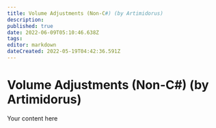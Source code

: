 ```yaml
---
title: Volume Adjustments (Non-C#) (by Artimidorus)
description: 
published: true
date: 2022-06-09T05:10:46.638Z
tags: 
editor: markdown
dateCreated: 2022-05-19T04:42:36.591Z
---
```


# Volume Adjustments (Non-C#) (by Artimidorus)
Your content here